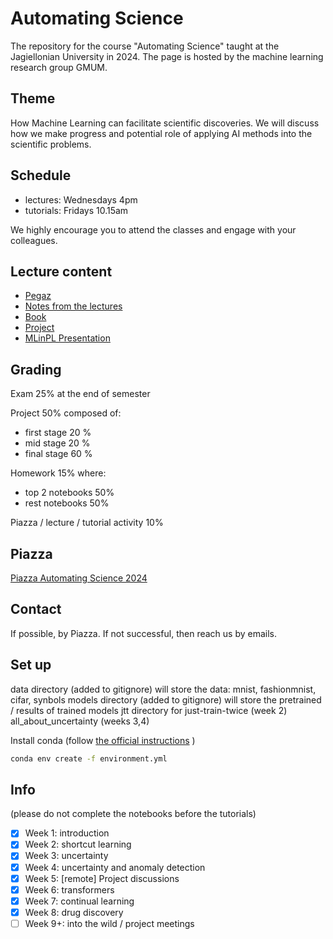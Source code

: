 # Automating Science

The repository for the course "Automating Science" taught at the Jagiellonian University in 2024. The page is hosted by the machine learning research group GMUM.

## Theme

How Machine Learning can facilitate scientific discoveries. We will discuss how we make progress and potential role of applying AI methods into the scientific problems.

## Schedule

- lectures: Wednesdays 4pm
- tutorials: Fridays 10.15am

We highly encourage you to attend the classes and engage with your colleagues.

## Lecture content

- [Pegaz](https://pegaz.uj.edu.pl/course/view.php?id=625462)
- [Notes from the lectures](https://docs.google.com/presentation/d/1IOJG0ixTsbYHxkcp_Vo_vCG90n5zfwVJipOlrzPrd7Q/edit)
- [Book](https://fleuret.org/public/lbdl.pdf)
- [Project](https://docs.google.com/document/d/1y9QAziR5wiiu4kj0vEl6_TC4WvsghJHbL4pcK0Wss7Y/edit?usp=sharing)
- [MLinPL Presentation](https://docs.google.com/presentation/d/13g7c4KcGMS0p_ufVhbBIrckbLPUu_D6Yc6mLD4rbqS8/edit?usp=sharing)

## Grading

Exam 25% at the end of semester

Project 50% composed of:

- first stage 20 %
- mid stage 20 %
- final stage 60 %

Homework 15% where:

- top 2 notebooks 50%
- rest notebooks 50%

Piazza / lecture / tutorial activity 10%

## Piazza

[Piazza Automating Science 2024](https://piazza.com/uj.edu.pl/spring2024/wmiiiasudlnm)

## Contact

If possible, by Piazza. If not successful, then reach us by emails.

## Set up

data directory (added to gitignore) will store the data: mnist, fashionmnist, cifar, synbols
models directory (added to gitignore) will store the pretrained / results of trained models
jtt directory for just-train-twice (week 2)
all_about_uncertainty (weeks 3,4)

Install conda (follow [the official instructions](https://docs.conda.io/projects/conda/en/latest/user-guide/install/index.html) )

```bash
conda env create -f environment.yml
```

## Info

(please do not complete the notebooks before the tutorials)

- [x] Week 1: introduction
- [x] Week 2: shortcut learning
- [x] Week 3: uncertainty
- [x] Week 4: uncertainty and anomaly detection
- [x] Week 5: [remote] Project discussions
- [x] Week 6: transformers
- [x] Week 7: continual learning
- [x] Week 8: drug discovery
- [ ] Week 9+: into the wild / project meetings

